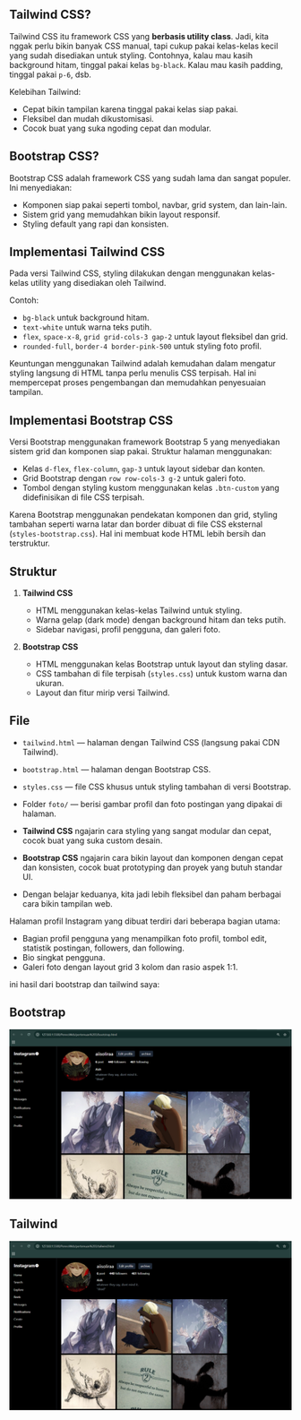 ## Tailwind CSS?

Tailwind CSS itu framework CSS yang **berbasis utility class**. Jadi, kita nggak perlu bikin banyak CSS manual, tapi cukup pakai kelas-kelas kecil yang sudah disediakan untuk styling. Contohnya, kalau mau kasih background hitam, tinggal pakai kelas `bg-black`. Kalau mau kasih padding, tinggal pakai `p-6`, dsb.

Kelebihan Tailwind:
- Cepat bikin tampilan karena tinggal pakai kelas siap pakai.
- Fleksibel dan mudah dikustomisasi.
- Cocok buat yang suka ngoding cepat dan modular.

## Bootstrap CSS?

Bootstrap CSS adalah framework CSS yang sudah lama dan sangat populer. Ini menyediakan:

- Komponen siap pakai seperti tombol, navbar, grid system, dan lain-lain.
- Sistem grid yang memudahkan bikin layout responsif.
- Styling default yang rapi dan konsisten.

## Implementasi Tailwind CSS

Pada versi Tailwind CSS, styling dilakukan dengan menggunakan kelas-kelas utility yang disediakan oleh Tailwind. 

Contoh:
- `bg-black` untuk background hitam.
- `text-white` untuk warna teks putih.
- `flex`, `space-x-8`, `grid grid-cols-3 gap-2` untuk layout fleksibel dan grid.
- `rounded-full`, `border-4 border-pink-500` untuk styling foto profil.

Keuntungan menggunakan Tailwind adalah kemudahan dalam mengatur styling langsung di HTML tanpa perlu menulis CSS terpisah. Hal ini mempercepat proses pengembangan dan memudahkan penyesuaian tampilan.

## Implementasi Bootstrap CSS

Versi Bootstrap menggunakan framework Bootstrap 5 yang menyediakan sistem grid dan komponen siap pakai. Struktur halaman menggunakan:

- Kelas `d-flex`, `flex-column`, `gap-3` untuk layout sidebar dan konten.
- Grid Bootstrap dengan `row row-cols-3 g-2` untuk galeri foto.
- Tombol dengan styling kustom menggunakan kelas `.btn-custom` yang didefinisikan di file CSS terpisah.

Karena Bootstrap menggunakan pendekatan komponen dan grid, styling tambahan seperti warna latar dan border dibuat di file CSS eksternal (`styles-bootstrap.css`). Hal ini membuat kode HTML lebih bersih dan terstruktur.

## Struktur

1. **Tailwind CSS**  
   - HTML menggunakan kelas-kelas Tailwind untuk styling.  
   - Warna gelap (dark mode) dengan background hitam dan teks putih.  
   - Sidebar navigasi, profil pengguna, dan galeri foto.

2. **Bootstrap CSS**  
   - HTML menggunakan kelas Bootstrap untuk layout dan styling dasar.  
   - CSS tambahan di file terpisah (`styles.css`) untuk kustom warna dan ukuran.  
   - Layout dan fitur mirip versi Tailwind.

## File

- `tailwind.html` — halaman dengan Tailwind CSS (langsung pakai CDN Tailwind).  
- `bootstrap.html` — halaman dengan Bootstrap CSS.  
- `styles.css` — file CSS khusus untuk styling tambahan di versi Bootstrap.  
- Folder `foto/` — berisi gambar profil dan foto postingan yang dipakai di halaman.

- **Tailwind CSS** ngajarin cara styling yang sangat modular dan cepat, cocok buat yang suka custom desain.  
- **Bootstrap CSS** ngajarin cara bikin layout dan komponen dengan cepat dan konsisten, cocok buat prototyping dan proyek yang butuh standar UI.  
- Dengan belajar keduanya, kita jadi lebih fleksibel dan paham berbagai cara bikin tampilan web.

Halaman profil Instagram yang dibuat terdiri dari beberapa bagian utama:
- Bagian profil pengguna yang menampilkan foto profil, tombol edit, statistik postingan, followers, dan following.
- Bio singkat pengguna.
- Galeri foto dengan layout grid 3 kolom dan rasio aspek 1:1.

ini hasil dari bootstrap dan tailwind saya:
## Bootstrap
![bootstrap](foto/bootstrap.png)

## Tailwind
![tailwind](foto/tailwind.png)